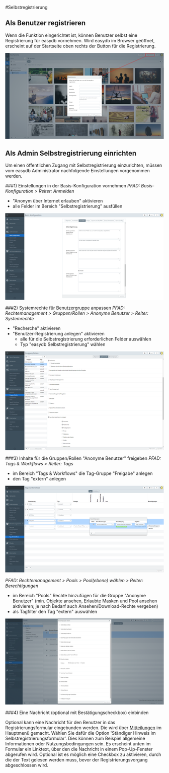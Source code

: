 #Selbstregistrierung

## Als Benutzer registrieren

Wenn die Funktion eingerichtet ist, können Benutzer selbst eine Registrierung für easydb vornehmen. Wird easydb im Browser geöffnet, erscheint auf der Startseite oben rechts der Button für die Registrierung.

![Registrierung](register.png)

## Als Admin Selbstregistrierung einrichten

Um einen öffentlichen Zugang mit Selbstregistrierung einzurichten, müssen vom easydb Administrator nachfolgende Einstellungen vorgenommen werden.

###1) Einstellungen in der Basis-Konfiguration vornehmen
*PFAD: Basis-Konfiguration > Reiter: Anmelden*

* "Anonym über Internet erlauben" aktivieren
* alle Felder im Bereich "Selbstregistrierung" ausfüllen

![Basis-Konfiguration: Anmelden](register_baseconfig.png)

###2) Systemrechte für Benutzergruppe anpassen
*PFAD: Rechtemanagement > Gruppen/Rollen > Anonyme Benutzer > Reiter: Systemrechte*

* "Recherche" aktivieren
* "Benutzer-Registrierung anlegen" aktivieren
	* alle für die Selbstregistrierung erforderlichen Felder auswählen
	* Typ "easydb Selbstregistrierung" wählen

![Systemrechte für Anonyme Benutzer](group_systemrights.png)

###3) Inhalte für die Gruppen/Rollen "Anonyme Benutzer" freigeben
*PFAD: Tags & Workflows > Reiter: Tags*

* im Bereich "Tags & Workflows" die Tag-Gruppe "Freigabe" anlegen
* den Tag "extern" anlegen

![Freigabe anlegen](tags_register.png)

*PFAD: Rechtemanagement > Pools > Pool(ebene) wählen > Reiter: Berechtigungen*

* im Bereich "Pools" Rechte hinzufügen für die Gruppe "Anonyme Benutzer" (min. Objekte ansehen, Erlaubte Masken und Pool ansehen aktivieren; je nach Bedarf auch Ansehen/Download-Rechte vergeben)
* als Tagfilter den Tag "extern" auswählen

![Berechtigung für Pool](pool_permission.png)

###4) Eine Nachricht (optional mit Bestätigungscheckbox) einbinden

Optional kann eine Nachricht für den Benutzer in das Registrierungsformular eingebunden werden. Die wird über [Mitteilungen](../../administration/messages/messages.html) im Hauptmenü gemacht. Wählen Sie dafür die Option 'Ständiger Hinweis im Selbstregistrierungsformular'.  Dies können zum Beispiel allgemeine Informationen oder Nutzungsbedingungen sein. Es erscheint unten im Formular ein Linktext, über den die Nachricht in einem Pop-Up-Fenster abgerufen wird. Optional ist es möglich eine Checkbox zu aktivieren, durch die der Text gelesen werden muss, bevor der Registrierungsvorgang abgeschlossen wird.
